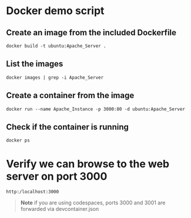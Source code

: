 # Docker demo script

## Create an image from the included Dockerfile
```
docker build -t ubuntu:Apache_Server .
```

## List the images
```
docker images | grep -i Apache_Server
```

## Create a container from the image
```
docker run --name Apache_Instance -p 3000:80 -d ubuntu:Apache_Server
```

## Check if the container is running
```
docker ps
```

# Verify we can browse to the web server on port 3000
```
http:/localhost:3000
```
> **Note** if you are using codespaces, ports 3000 and 3001 are forwarded via devcontainer.json